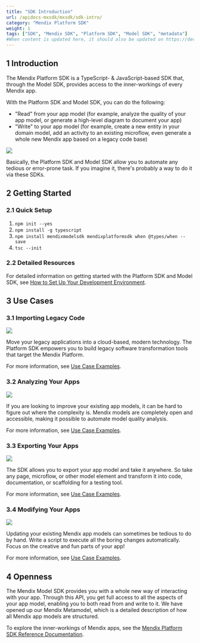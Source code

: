 ```yaml
---
title: "SDK Introduction"
url: /apidocs-mxsdk/mxsdk/sdk-intro/
category: "Mendix Platform SDK"
weight: 1
tags: ["SDK", "Mendix SDK", "Platform SDK", "Model SDK", "metadata"]
#When content is updated here, it should also be updated on https://developers.mendix.com/sdk/, contact Ben.
---
```


## 1 Introduction

The Mendix Platform SDK is a TypeScript- & JavaScript-based  SDK that, through the Model SDK, provides access to the inner-workings of every Mendix app. 

With the Platform SDK and Model SDK, you can do the following:

* "Read" from your app model (for example, analyze the quality of your app model, or generate a high-level diagram to document your app)
* "Write" to your app model (for example, create a new entity in your domain model, add an activity to an existing microflow, even generate  a whole new Mendix app based on a legacy code base)

![](/attachments/apidocs-mxsdk/mxsdk/sdk-intro/sdk-diagram.png) 

Basically, the Platform SDK and Model SDK allow you to automate any tedious or error-prone task. If you imagine it, there's probably a way to do it via these SDKs.

## 2 Getting Started

### 2.1 Quick Setup

1. `npm init --yes`
2. `npm install -g typescript`
3. `npm install mendixmodelsdk mendixplatformsdk when @types/when --save`
4. `tsc --init`

### 2.2 Detailed Resources

For detailed information on getting started with the Platform SDK and Model SDK, see [How to Set Up Your Development Environment](/apidocs-mxsdk/mxsdk/setting-up-your-development-environment/).

## 3 Use Cases

### 3.1 Importing Legacy Code

![](/attachments/apidocs-mxsdk/mxsdk/sdk-intro/16844116.png)

Move your legacy applications into a cloud-based, modern technology.  The Platform SDK empowers you to build legacy software transformation tools that target the Mendix Platform. 

For more information, see [Use Case Examples](/apidocs-mxsdk/mxsdk/sdk-use-cases/#importing).

### 3.2 Analyzing Your Apps

![](/attachments/apidocs-mxsdk/mxsdk/sdk-intro/16844117.png)

If you are looking to improve your existing app models, it can be hard  to figure out where the complexity is. Mendix models are completely open and accessible, making it possible to automate model quality analysis.

For more information, see [Use Case Examples](/apidocs-mxsdk/mxsdk/sdk-use-cases/#analyzing).

### 3.3 Exporting Your Apps

![](/attachments/apidocs-mxsdk/mxsdk/sdk-intro/16844114.png) 

The SDK allows you to export your app model and take it anywhere. So  take any page, microflow, or other model element and transform it into code, documentation, or scaffolding for a testing tool. 

For more information, see [Use Case Examples](/apidocs-mxsdk/mxsdk/sdk-use-cases/#exporting).

### 3.4 Modifying Your Apps

![](/attachments/apidocs-mxsdk/mxsdk/sdk-intro/16844115.png) 

Updating your existing Mendix app models can sometimes be tedious to do by hand. Write a script to execute all the boring changes automatically. Focus on the creative and fun parts of your app! 

For more information, see [Use Case Examples](/apidocs-mxsdk/mxsdk/sdk-use-cases/#modifying).

## 4 Openness

The Mendix Model SDK provides you with a whole new way of interacting with your app. Through this API, you get full access to all the aspects of your app model, enabling you to both read from and write to it. We have opened up our Mendix Metamodel, which is a detailed description of how all Mendix app models are structured.

To explore the inner-workings of Mendix apps, see the [Mendix Platform SDK Reference Documentation](/apidocs-mxsdk/mxsdk/sdk-refguide/). 
